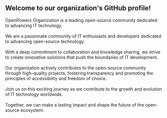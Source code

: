 ## Welcome to our organization's GitHub profile! 
OpenPowers Organization is a leading open-source community dedicated to advancing IT technology.<br>
<br>
We are a passionate community of IT enthusiasts and developers dedicated to advancing open-source technology.<br>
<br>
With a deep commitment to collaboration and knowledge sharing, we strive to create innovative solutions that push the boundaries of IT development.<br>
<br>
Our organization actively contributes to the open-source community through high-quality projects, fostering transparency and promoting the principles of accessibility and freedom of choice.<br>
<br>
Join us on this exciting journey as we contribute to the growth and evolution of IT technology worldwide.<br>
<br>
Together, we can make a lasting impact and shape the future of the open-source ecosystem.

